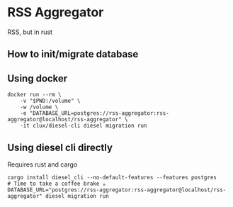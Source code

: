 # RSS Aggregator

RSS, but in rust


## How to init/migrate database

## Using docker

```shell
docker run --rm \
    -v "$PWD:/volume" \
    -w /volume \
    -e "DATABASE_URL=postgres://rss-aggregator:rss-aggregator@localhost/rss-aggregator" \
    -it clux/diesel-cli diesel migration run
```

## Using diesel cli directly

Requires rust and cargo 

```shell
cargo install diesel_cli --no-default-features --features postgres
# Time to take a coffee brake ☕
DATABASE_URL="postgres://rss-aggregator:rss-aggregator@localhost/rss-aggregator" diesel migration run
```